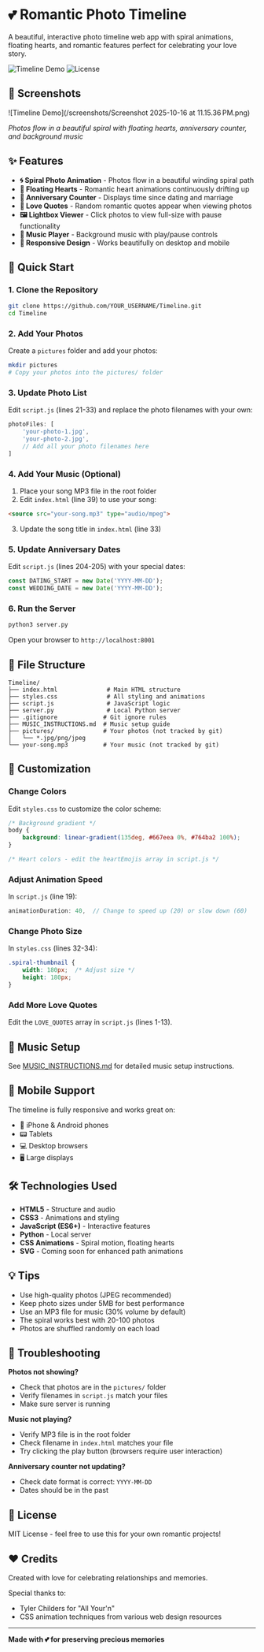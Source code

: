 # 💕 Romantic Photo Timeline

A beautiful, interactive photo timeline web app with spiral animations, floating hearts, and romantic features perfect for celebrating your love story.

![Timeline Demo](https://img.shields.io/badge/Status-Working-brightgreen)
![License](https://img.shields.io/badge/License-MIT-blue)

## 📸 Screenshots

![Timeline Demo](/screenshots/Screenshot 2025-10-16 at 11.15.36 PM.png)

*Photos flow in a beautiful spiral with floating hearts, anniversary counter, and background music*

## ✨ Features

- **🌀 Spiral Photo Animation** - Photos flow in a beautiful winding spiral path
- **💖 Floating Hearts** - Romantic heart animations continuously drifting up
- **📅 Anniversary Counter** - Displays time since dating and marriage
- **💌 Love Quotes** - Random romantic quotes appear when viewing photos
- **🖼️ Lightbox Viewer** - Click photos to view full-size with pause functionality
- **🎵 Music Player** - Background music with play/pause controls
- **📱 Responsive Design** - Works beautifully on desktop and mobile

## 🚀 Quick Start

### 1. Clone the Repository

```bash
git clone https://github.com/YOUR_USERNAME/Timeline.git
cd Timeline
```

### 2. Add Your Photos

Create a `pictures` folder and add your photos:

```bash
mkdir pictures
# Copy your photos into the pictures/ folder
```

### 3. Update Photo List

Edit `script.js` (lines 21-33) and replace the photo filenames with your own:

```javascript
photoFiles: [
    'your-photo-1.jpg',
    'your-photo-2.jpg',
    // Add all your photo filenames here
]
```

### 4. Add Your Music (Optional)

1. Place your song MP3 file in the root folder
2. Edit `index.html` (line 39) to use your song:

```html
<source src="your-song.mp3" type="audio/mpeg">
```

3. Update the song title in `index.html` (line 33)

### 5. Update Anniversary Dates

Edit `script.js` (lines 204-205) with your special dates:

```javascript
const DATING_START = new Date('YYYY-MM-DD');
const WEDDING_DATE = new Date('YYYY-MM-DD');
```

### 6. Run the Server

```bash
python3 server.py
```

Open your browser to `http://localhost:8001`

## 📁 File Structure

```
Timeline/
├── index.html              # Main HTML structure
├── styles.css              # All styling and animations
├── script.js               # JavaScript logic
├── server.py               # Local Python server
├── .gitignore             # Git ignore rules
├── MUSIC_INSTRUCTIONS.md  # Music setup guide
├── pictures/              # Your photos (not tracked by git)
│   └── *.jpg/png/jpeg
└── your-song.mp3          # Your music (not tracked by git)
```

## 🎨 Customization

### Change Colors

Edit `styles.css` to customize the color scheme:

```css
/* Background gradient */
body {
    background: linear-gradient(135deg, #667eea 0%, #764ba2 100%);
}

/* Heart colors - edit the heartEmojis array in script.js */
```

### Adjust Animation Speed

In `script.js` (line 19):

```javascript
animationDuration: 40,  // Change to speed up (20) or slow down (60)
```

### Change Photo Size

In `styles.css` (lines 32-34):

```css
.spiral-thumbnail {
    width: 180px;  /* Adjust size */
    height: 180px;
}
```

### Add More Love Quotes

Edit the `LOVE_QUOTES` array in `script.js` (lines 1-13).

## 🎵 Music Setup

See [MUSIC_INSTRUCTIONS.md](MUSIC_INSTRUCTIONS.md) for detailed music setup instructions.

## 📱 Mobile Support

The timeline is fully responsive and works great on:
- 📱 iPhone & Android phones
- 📟 Tablets
- 💻 Desktop browsers
- 🖥️ Large displays

## 🛠️ Technologies Used

- **HTML5** - Structure and audio
- **CSS3** - Animations and styling
- **JavaScript (ES6+)** - Interactive features
- **Python** - Local server
- **CSS Animations** - Spiral motion, floating hearts
- **SVG** - Coming soon for enhanced path animations

## 💡 Tips

- Use high-quality photos (JPEG recommended)
- Keep photo sizes under 5MB for best performance
- Use an MP3 file for music (30% volume by default)
- The spiral works best with 20-100 photos
- Photos are shuffled randomly on each load

## 🐛 Troubleshooting

**Photos not showing?**
- Check that photos are in the `pictures/` folder
- Verify filenames in `script.js` match your files
- Make sure server is running

**Music not playing?**
- Verify MP3 file is in the root folder
- Check filename in `index.html` matches your file
- Try clicking the play button (browsers require user interaction)

**Anniversary counter not updating?**
- Check date format is correct: `YYYY-MM-DD`
- Dates should be in the past

## 📄 License

MIT License - feel free to use this for your own romantic projects!

## ❤️ Credits

Created with love for celebrating relationships and memories.

Special thanks to:
- Tyler Childers for "All Your'n"
- CSS animation techniques from various web design resources

---

**Made with 💕 for preserving precious memories**
